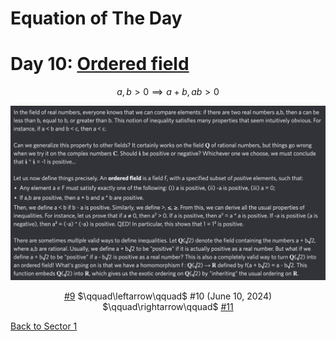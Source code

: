 # Equation of The Day

# Day 10: [Ordered field](https://en.wikipedia.org/wiki/Ordered_field)

$$a,b>0\implies a+b,ab>0$$

<picture><img alt="Day 10" src="0010.png"></picture>

<center><a href="0009.html">#9</a> $\qquad\leftarrow\qquad$ #10 (June 10, 2024) $\qquad\rightarrow\qquad$ <a href="0011.html">#11</a></center>

[Back to Sector 1](../0-63.md)

<script data-goatcounter="https://zswu.goatcounter.com/count" async src="//gc.zgo.at/count.js"></script>
<script src="https://utteranc.es/client.js" repo="12AbBa/eotd" issue-term="pathname" theme="github-light" crossorigin="anonymous" async> </script>